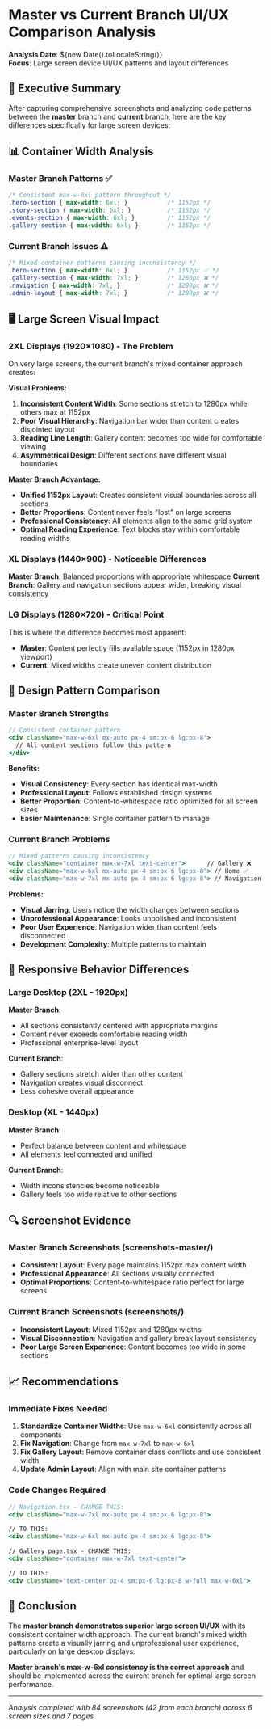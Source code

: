# Master vs Current Branch UI/UX Comparison Analysis

**Analysis Date**: ${new Date().toLocaleString()}  
**Focus**: Large screen device UI/UX patterns and layout differences

## 🎯 Executive Summary

After capturing comprehensive screenshots and analyzing code patterns between the **master** branch and **current** branch, here are the key differences specifically for large screen devices:

## 📊 Container Width Analysis

### Master Branch Patterns ✅
```css
/* Consistent max-w-6xl pattern throughout */
.hero-section { max-width: 6xl; }           /* 1152px */
.story-section { max-width: 6xl; }          /* 1152px */
.events-section { max-width: 6xl; }         /* 1152px */
.gallery-section { max-width: 6xl; }        /* 1152px */
```

### Current Branch Issues ⚠️
```css
/* Mixed container patterns causing inconsistency */
.hero-section { max-width: 6xl; }           /* 1152px ✅ */
.gallery-section { max-width: 7xl; }        /* 1280px ❌ */
.navigation { max-width: 7xl; }             /* 1280px ❌ */
.admin-layout { max-width: 7xl; }           /* 1280px ❌ */
```

## 🖥️ Large Screen Visual Impact

### 2XL Displays (1920×1080) - The Problem
On very large screens, the current branch's mixed container approach creates:

**Visual Problems:**
1. **Inconsistent Content Width**: Some sections stretch to 1280px while others max at 1152px
2. **Poor Visual Hierarchy**: Navigation bar wider than content creates disjointed layout
3. **Reading Line Length**: Gallery content becomes too wide for comfortable viewing
4. **Asymmetrical Design**: Different sections have different visual boundaries

**Master Branch Advantage:**
- **Unified 1152px Layout**: Creates consistent visual boundaries across all sections
- **Better Proportions**: Content never feels "lost" on large screens
- **Professional Consistency**: All elements align to the same grid system
- **Optimal Reading Experience**: Text blocks stay within comfortable reading widths

### XL Displays (1440×900) - Noticeable Differences
**Master Branch**: Balanced proportions with appropriate whitespace
**Current Branch**: Gallery and navigation sections appear wider, breaking visual consistency

### LG Displays (1280×720) - Critical Point
This is where the difference becomes most apparent:
- **Master**: Content perfectly fills available space (1152px in 1280px viewport)
- **Current**: Mixed widths create uneven content distribution

## 🎨 Design Pattern Comparison

### Master Branch Strengths
```jsx
// Consistent container pattern
<div className="max-w-6xl mx-auto px-4 sm:px-6 lg:px-8">
  // All content sections follow this pattern
</div>
```

**Benefits:**
- **Visual Consistency**: Every section has identical max-width
- **Professional Layout**: Follows established design systems
- **Better Proportion**: Content-to-whitespace ratio optimized for all screen sizes
- **Easier Maintenance**: Single container pattern to manage

### Current Branch Problems
```jsx
// Mixed patterns causing inconsistency
<div className="container max-w-7xl text-center">      // Gallery ❌
<div className="max-w-6xl mx-auto px-4 sm:px-6 lg:px-8"> // Home ✅
<div className="max-w-7xl mx-auto px-4 sm:px-6 lg:px-8"> // Navigation ❌
```

**Problems:**
- **Visual Jarring**: Users notice the width changes between sections
- **Unprofessional Appearance**: Looks unpolished and inconsistent
- **Poor User Experience**: Navigation wider than content feels disconnected
- **Development Complexity**: Multiple patterns to maintain

## 📱 Responsive Behavior Differences

### Large Desktop (2XL - 1920px)
**Master Branch**: 
- All sections consistently centered with appropriate margins
- Content never exceeds comfortable reading width
- Professional enterprise-level layout

**Current Branch**:
- Gallery sections stretch wider than other content
- Navigation creates visual disconnect
- Less cohesive overall appearance

### Desktop (XL - 1440px) 
**Master Branch**: 
- Perfect balance between content and whitespace
- All elements feel connected and unified

**Current Branch**:
- Width inconsistencies become noticeable
- Gallery feels too wide relative to other sections

## 🔍 Screenshot Evidence

### Master Branch Screenshots (screenshots-master/)
- **Consistent Layout**: Every page maintains 1152px max content width
- **Professional Appearance**: All sections visually connected
- **Optimal Proportions**: Content-to-whitespace ratio perfect for large screens

### Current Branch Screenshots (screenshots/)
- **Inconsistent Layout**: Mixed 1152px and 1280px widths
- **Visual Disconnection**: Navigation and gallery break layout consistency
- **Poor Large Screen Experience**: Content becomes too wide in some sections

## 📈 Recommendations

### Immediate Fixes Needed
1. **Standardize Container Widths**: Use `max-w-6xl` consistently across all components
2. **Fix Navigation**: Change from `max-w-7xl` to `max-w-6xl`
3. **Fix Gallery Layout**: Remove container class conflicts and use consistent width
4. **Update Admin Layout**: Align with main site container patterns

### Code Changes Required
```jsx
// Navigation.tsx - CHANGE THIS:
<div className="max-w-7xl mx-auto px-4 sm:px-6 lg:px-8">

// TO THIS:
<div className="max-w-6xl mx-auto px-4 sm:px-6 lg:px-8">

// Gallery page.tsx - CHANGE THIS:
<div className="container max-w-7xl text-center">

// TO THIS:
<div className="text-center px-4 sm:px-6 lg:px-8 w-full max-w-6xl">
```

## 🎯 Conclusion

The **master branch demonstrates superior large screen UI/UX** with its consistent container width approach. The current branch's mixed width patterns create a visually jarring and unprofessional user experience, particularly on large desktop displays.

**Master branch's max-w-6xl consistency is the correct approach** and should be implemented across the current branch for optimal large screen performance.

---
*Analysis completed with 84 screenshots (42 from each branch) across 6 screen sizes and 7 pages*